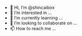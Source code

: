 - 👋 Hi, I’m @shincaibox
- 👀 I’m interested in ...
- 🌱 I’m currently learning ...
- 💞️ I’m looking to collaborate on ...
- 📫 How to reach me ...

<!---
shincaibox/shincaibox is a ✨ special ✨ repository because its `README.md` (this file) appears on your GitHub profile.
You can click the Preview link to take a look at your changes.
--->
